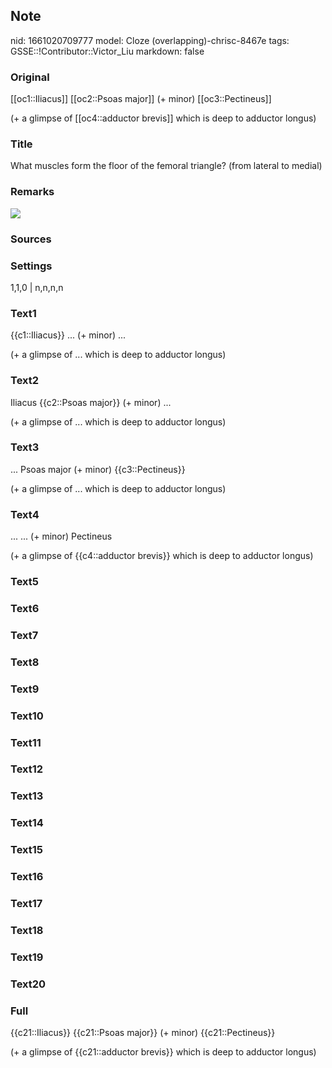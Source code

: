 ## Note
nid: 1661020709777
model: Cloze (overlapping)-chrisc-8467e
tags: GSSE::!Contributor::Victor_Liu
markdown: false

### Original
[[oc1::Iliacus]] [[oc2::Psoas major]] (+ minor) [[oc3::Pectineus]]
<div>
  (+ a glimpse of [[oc4::adductor brevis]] which is deep to
  adductor longus)
</div>

### Title
What muscles form the floor of the femoral triangle? (from lateral to medial)

### Remarks
<img src="paste-6018830dfa30ccedba012609e6dac7f9d8c3bab8.jpg">

### Sources


### Settings
1,1,0 | n,n,n,n

### Text1
{{c1::Iliacus}} ... (+ minor) ...
<div>
  (+ a glimpse of ... which is deep to adductor longus)
</div>

### Text2
Iliacus {{c2::Psoas major}} (+ minor) ...
<div>
  (+ a glimpse of ... which is deep to adductor longus)
</div>

### Text3
... Psoas major (+ minor) {{c3::Pectineus}}
<div>
  (+ a glimpse of ... which is deep to adductor longus)
</div>

### Text4
... ... (+ minor) Pectineus
<div>
  (+ a glimpse of {{c4::adductor brevis}} which is deep to adductor
  longus)
</div>

### Text5


### Text6


### Text7


### Text8


### Text9


### Text10


### Text11


### Text12


### Text13


### Text14


### Text15


### Text16


### Text17


### Text18


### Text19


### Text20


### Full
{{c21::Iliacus}} {{c21::Psoas major}} (+ minor) {{c21::Pectineus}}
<div>
  (+ a glimpse of {{c21::adductor brevis}} which is deep to
  adductor longus)
</div>
